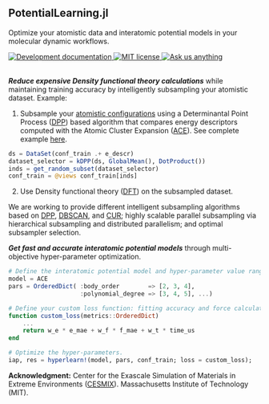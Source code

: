 
## PotentialLearning.jl 

Optimize your atomistic data and interatomic potential models in your molecular dynamic workflows.

<!--<a href="https://cesmix-mit.github.io/PotentialLearning.jl/stable">
<img alt="Stable documentation" src="https://img.shields.io/badge/documentation-stable%20release-blue?style=flat-square">
</a>-->
<a href="https://cesmix-mit.github.io/PotentialLearning.jl/dev">
<img alt="Development documentation" src="https://img.shields.io/badge/documentation-in%20development-orange?style=flat-square">
</a>
<a href="https://mit-license.org">
<img alt="MIT license" src="https://img.shields.io/badge/License-MIT-blue.svg?style=flat-square">
</a>
<a href="https://github.com/cesmix-mit/PotentialLearning.jl/issues/new">
<img alt="Ask us anything" src="https://img.shields.io/badge/Ask%20us-anything-1abc9c.svg?style=flat-square">
</a>
</a> 
<br />
<br />

***Reduce expensive Density functional theory calculations*** while maintaining training accuracy by intelligently subsampling your atomistic dataset. Example: 

1) Subsample your [atomistic configurations](https://github.com/JuliaMolSim/AtomsBase.jl) using a Determinantal Point Process ([DPP](https://github.com/dahtah/Determinantal.jl)) based algorithm that compares energy descriptors computed with the Atomic Cluster Expansion ([ACE](https://github.com/ACEsuit)). See complete example [here](https://cesmix-mit.github.io/PotentialLearning.jl/dev/generated/DPP-ACE-aHfO2-1/fit-dpp-ace-ahfo2/).
```julia
ds = DataSet(conf_train .+ e_descr)
dataset_selector = kDPP(ds, GlobalMean(), DotProduct())
inds = get_random_subset(dataset_selector)
conf_train = @views conf_train[inds]
```
2) Use Density functional theory ([DFT](https://docs.dftk.org/stable/)) on the subsampled dataset.

We are working to provide different intelligent subsampling algorithms based on [DPP](https://github.com/dahtah/Determinantal.jl), [DBSCAN](https://docs.google.com/document/d/1SWAanEWQkpsbr2lqetMO3uvdX_QK-Z7dwrgPaM1Dl0o/edit), and [CUR](https://github.com/JuliaLinearAlgebra/LowRankApprox.jl); highly scalable parallel subsampling via hierarchical subsampling and distributed parallelism; and optimal subsampler selection.

***Get fast and accurate interatomic potential models*** through multi-objective hyper-parameter optimization. 

```julia
# Define the interatomic potential model and hyper-parameter value ranges.
model = ACE
pars = OrderedDict( :body_order        => [2, 3, 4],
                    :polynomial_degree => [3, 4, 5], ...)

# Define your custom loss function: fitting accuracy and force calculations.
function custom_loss(metrics::OrderedDict)
    ...
    return w_e * e_mae + w_f * f_mae + w_t * time_us
end

# Optimize the hyper-parameters.
iap, res = hyperlearn!(model, pars, conf_train; loss = custom_loss);
```

**Acknowledgment:** Center for the Exascale Simulation of Materials in Extreme Environments ([CESMIX](https://computing.mit.edu/cesmix/)). Massachusetts Institute of Technology (MIT).
